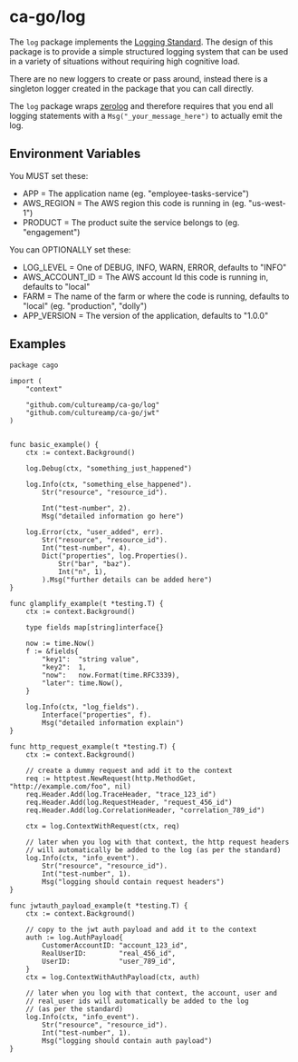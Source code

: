 # ca-go/log

The `log` package implements the [Logging Standard](https://cultureamp.atlassian.net/wiki/spaces/TV/pages/3114598406/Logging+Standard). The design of this package is to provide a simple structured logging system that can be used in a variety of situations without requiring high cognitive load.

There are no new loggers to create or pass around, instead there is a singleton logger created in the package that you can call directly.

The `log` package wraps [zerolog](https://github.com/rs/zerolog) and therefore requires that you end all logging statements with a `Msg("_your_message_here")` to actually emit the log.

## Environment Variables

You MUST set these:
- APP = The application name (eg. "employee-tasks-service")
- AWS_REGION = The AWS region this code is running in (eg. "us-west-1")
- PRODUCT = The product suite the service belongs to (eg. "engagement")

You can OPTIONALLY set these:
- LOG_LEVEL = One of DEBUG, INFO, WARN, ERROR, defaults to "INFO"
- AWS_ACCOUNT_ID = The AWS account Id this code is running in, defaults to  "local"
- FARM = The name of the farm or where the code is running, defaults to "local" (eg. "production", "dolly") 
- APP_VERSION = The version of the application, defaults to "1.0.0"


## Examples
```
package cago

import (
	"context"

	"github.com/cultureamp/ca-go/log"
	"github.com/cultureamp/ca-go/jwt"
)


func basic_example() {
	ctx := context.Background()

	log.Debug(ctx, "something_just_happened")

    log.Info(ctx, "something_else_happened").
		Str("resource", "resource_id").
        
		Int("test-number", 2).
		Msg("detailed information go here")

    log.Error(ctx, "user_added", err).
		Str("resource", "resource_id").
		Int("test-number", 4).
		Dict("properties", log.Properties().
			Str("bar", "baz").
			Int("n", 1),
		).Msg("further details can be added here")
}

func glamplify_example(t *testing.T) {
	ctx := context.Background()

	type fields map[string]interface{}

	now := time.Now()
	f := &fields{
		"key1":  "string value",
		"key2":  1,
		"now":   now.Format(time.RFC3339),
		"later": time.Now(),
	}

	log.Info(ctx, "log_fields").
		Interface("properties", f).
		Msg("detailed information explain")
}

func http_request_example(t *testing.T) {
	ctx := context.Background()

	// create a dummy request and add it to the context
	req := httptest.NewRequest(http.MethodGet, "http://example.com/foo", nil)
	req.Header.Add(log.TraceHeader, "trace_123_id")
	req.Header.Add(log.RequestHeader, "request_456_id")
	req.Header.Add(log.CorrelationHeader, "correlation_789_id")

	ctx = log.ContextWithRequest(ctx, req)

    // later when you log with that context, the http request headers 
    // will automatically be added to the log (as per the standard)
	log.Info(ctx, "info_event").
		Str("resource", "resource_id").
		Int("test-number", 1).
		Msg("logging should contain request headers")
}

func jwtauth_payload_example(t *testing.T) {
	ctx := context.Background()

	// copy to the jwt auth payload and add it to the context
	auth := log.AuthPayload{
		CustomerAccountID: "account_123_id",
		RealUserID:        "real_456_id",
		UserID:            "user_789_id",
	}
	ctx = log.ContextWithAuthPayload(ctx, auth)

    // later when you log with that context, the account, user and 
    // real_user ids will automatically be added to the log
    // (as per the standard)
	log.Info(ctx, "info_event").
		Str("resource", "resource_id").
		Int("test-number", 1).
		Msg("logging should contain auth payload")
}
```
